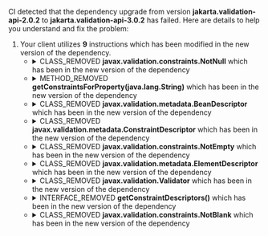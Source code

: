 CI detected that the dependency upgrade from version **jakarta.validation-api-2.0.2** to **jakarta.validation-api-3.0.2** has failed. Here are details to help you understand and fix the problem:
1. Your client utilizes **9** instructions which has been modified in the new version of the dependency.
   * <details>
        <summary>CLASS_REMOVED <b>javax.validation.constraints.NotNull</b> which has been <b></b> in the new version of the dependency</summary>
            
        * <details>
          <summary>The failure is identified from the logs generated in the build process. </summary>
          
            *   >[[ERROR] /wicket-crudifier/src/main/java/com/premiumminds/wicket/crudifier/form/elements/ListControlGroups.java:[137,82] cannot find symbol<br>&nbsp;&nbsp;&nbsp;&nbsp;  symbol:   class NotNull
  location: class com.premiumminds.wicket.crudifier.form.elements.ListControlGroups<T>
](https://github.com/chains-project/breaking-good/actions/runs/8110103454/job/22166641300#step:4:401)
            *   An error was detected in line 137 which is making use of an outdated API.
             ``` java
             137   javax.validation.constraints.NotNull;
            ```

          </details>
            
     </details>
   * <details>
        <summary>METHOD_REMOVED <b>getConstraintsForProperty(java.lang.String)</b> which has been <b></b> in the new version of the dependency</summary>
            
        * <details>
          <summary>The failure is identified from the logs generated in the build process. </summary>
          
            *   >[[ERROR] /wicket-crudifier/src/main/java/com/premiumminds/wicket/crudifier/form/elements/ListControlGroups.java:[133,25] cannot find symbol<br>&nbsp;&nbsp;&nbsp;&nbsp;  symbol:   class ElementDescriptor
  location: class com.premiumminds.wicket.crudifier.form.elements.ListControlGroups<T>
](https://github.com/chains-project/breaking-good/actions/runs/8110103454/job/22166641300#step:4:398)
            *   An error was detected in line 133 which is making use of an outdated API.
             ``` java
             133   constraintDescriptors.getConstraintsForProperty(descriptor.getName());
            ```

          </details>
            
     </details>
   * <details>
        <summary>CLASS_REMOVED <b>javax.validation.metadata.BeanDescriptor</b> which has been <b></b> in the new version of the dependency</summary>
            
        * <details>
          <summary>The failure is identified from the logs generated in the build process. </summary>
          
            *   >[[ERROR] /wicket-crudifier/src/main/java/com/premiumminds/wicket/crudifier/form/elements/ListControlGroups.java:[133,25] cannot find symbol<br>&nbsp;&nbsp;&nbsp;&nbsp;  symbol:   class ElementDescriptor
  location: class com.premiumminds.wicket.crudifier.form.elements.ListControlGroups<T>
](https://github.com/chains-project/breaking-good/actions/runs/8110103454/job/22166641300#step:4:398)
            *   An error was detected in line 133 which is making use of an outdated API.
             ``` java
             133   getConstraintsForClass(java.lang.Class);
            ```
            *   >[[ERROR] /wicket-crudifier/src/main/java/com/premiumminds/wicket/crudifier/form/elements/ListControlGroups.java:[122,17] cannot find symbol<br>&nbsp;&nbsp;&nbsp;&nbsp;  symbol:   class BeanDescriptor
  location: class com.premiumminds.wicket.crudifier.form.elements.ListControlGroups<T>
](https://github.com/chains-project/breaking-good/actions/runs/8110103454/job/22166641300#step:4:397)
            *   An error was detected in line 122 which is making use of an outdated API.
             ``` java
             122   getConstraintsForClass(java.lang.Class);
            ```

          </details>
            
     </details>
   * <details>
        <summary>CLASS_REMOVED <b>javax.validation.metadata.ConstraintDescriptor</b> which has been <b></b> in the new version of the dependency</summary>
            
        * <details>
          <summary>The failure is identified from the logs generated in the build process. </summary>
          
            *   >[[ERROR] /wicket-crudifier/src/main/java/com/premiumminds/wicket/crudifier/form/elements/ListControlGroups.java:[137,82] cannot find symbol<br>&nbsp;&nbsp;&nbsp;&nbsp;  symbol:   class NotNull
  location: class com.premiumminds.wicket.crudifier.form.elements.ListControlGroups<T>
](https://github.com/chains-project/breaking-good/actions/runs/8110103454/job/22166641300#step:4:401)
            *   An error was detected in line 137 which is making use of an outdated API.
             ``` java
             137   getAnnotation();
            ```
            *   >[[ERROR] /wicket-crudifier/src/main/java/com/premiumminds/wicket/crudifier/form/elements/ListControlGroups.java:[138,82] cannot find symbol<br>&nbsp;&nbsp;&nbsp;&nbsp;  symbol:   class NotEmpty
  location: class com.premiumminds.wicket.crudifier.form.elements.ListControlGroups<T>
](https://github.com/chains-project/breaking-good/actions/runs/8110103454/job/22166641300#step:4:402)
            *   An error was detected in line 138 which is making use of an outdated API.
             ``` java
             138   getAnnotation();
            ```
            *   >[[ERROR] /wicket-crudifier/src/main/java/com/premiumminds/wicket/crudifier/form/elements/ListControlGroups.java:[139,82] cannot find symbol<br>&nbsp;&nbsp;&nbsp;&nbsp;  symbol:   class NotBlank
  location: class com.premiumminds.wicket.crudifier.form.elements.ListControlGroups<T>
](https://github.com/chains-project/breaking-good/actions/runs/8110103454/job/22166641300#step:4:403)
            *   An error was detected in line 139 which is making use of an outdated API.
             ``` java
             139   getAnnotation();
            ```

          </details>
            
     </details>
   * <details>
        <summary>CLASS_REMOVED <b>javax.validation.constraints.NotEmpty</b> which has been <b></b> in the new version of the dependency</summary>
            
        * <details>
          <summary>The failure is identified from the logs generated in the build process. </summary>
          
            *   >[[ERROR] /wicket-crudifier/src/main/java/com/premiumminds/wicket/crudifier/form/elements/ListControlGroups.java:[138,82] cannot find symbol<br>&nbsp;&nbsp;&nbsp;&nbsp;  symbol:   class NotEmpty
  location: class com.premiumminds.wicket.crudifier.form.elements.ListControlGroups<T>
](https://github.com/chains-project/breaking-good/actions/runs/8110103454/job/22166641300#step:4:402)
            *   An error was detected in line 138 which is making use of an outdated API.
             ``` java
             138   javax.validation.constraints.NotEmpty;
            ```

          </details>
            
     </details>
   * <details>
        <summary>CLASS_REMOVED <b>javax.validation.metadata.ElementDescriptor</b> which has been <b></b> in the new version of the dependency</summary>
            
        * <details>
          <summary>The failure is identified from the logs generated in the build process. </summary>
          
            *   >[[ERROR] /wicket-crudifier/src/main/java/com/premiumminds/wicket/crudifier/form/elements/ListControlGroups.java:[135,37] cannot find symbol<br>&nbsp;&nbsp;&nbsp;&nbsp;  symbol:   class ConstraintDescriptor
  location: class com.premiumminds.wicket.crudifier.form.elements.ListControlGroups<T>
](https://github.com/chains-project/breaking-good/actions/runs/8110103454/job/22166641300#step:4:399)
            *   An error was detected in line 135 which is making use of an outdated API.
             ``` java
             135   javax.validation.metadata.ElementDescriptor constraintDescriptor = constraintDescriptors.getConstraintsForProperty(descriptor.getName());
            ```
            *   >[[ERROR] /wicket-crudifier/src/main/java/com/premiumminds/wicket/crudifier/form/elements/ListControlGroups.java:[133,25] cannot find symbol<br>&nbsp;&nbsp;&nbsp;&nbsp;  symbol:   class ElementDescriptor
  location: class com.premiumminds.wicket.crudifier.form.elements.ListControlGroups<T>
](https://github.com/chains-project/breaking-good/actions/runs/8110103454/job/22166641300#step:4:398)
            *   An error was detected in line 133 which is making use of an outdated API.
             ``` java
             133   javax.validation.metadata.ElementDescriptor constraintDescriptor = constraintDescriptors.getConstraintsForProperty(descriptor.getName());
            ```

          </details>
            
     </details>
   * <details>
        <summary>CLASS_REMOVED <b>javax.validation.Validator</b> which has been <b></b> in the new version of the dependency</summary>
            
        * <details>
          <summary>The failure is identified from the logs generated in the build process. </summary>
          
            *   >[[ERROR] /wicket-crudifier/src/main/java/com/premiumminds/wicket/crudifier/form/elements/ListControlGroups.java:[122,17] cannot find symbol<br>&nbsp;&nbsp;&nbsp;&nbsp;  symbol:   class BeanDescriptor
  location: class com.premiumminds.wicket.crudifier.form.elements.ListControlGroups<T>
](https://github.com/chains-project/breaking-good/actions/runs/8110103454/job/22166641300#step:4:397)
            *   An error was detected in line 122 which is making use of an outdated API.
             ``` java
             122   validator;
            ```
            *   >[[ERROR] /wicket-crudifier/src/main/java/com/premiumminds/wicket/crudifier/form/elements/ListControlGroups.java:[121,17] cannot find symbol<br>&nbsp;&nbsp;&nbsp;&nbsp;  symbol:   class Validator
  location: class com.premiumminds.wicket.crudifier.form.elements.ListControlGroups<T>
](https://github.com/chains-project/breaking-good/actions/runs/8110103454/job/22166641300#step:4:395)
            *   An error was detected in line 121 which is making use of an outdated API.
             ``` java
             121   validator;
            ```
            *   >[[ERROR] /wicket-crudifier/src/main/java/com/premiumminds/wicket/crudifier/form/elements/ListControlGroups.java:[121,82] cannot access javax.validation.ValidatorFactory<br>&nbsp;&nbsp;&nbsp;&nbsp;  class file for javax.validation.ValidatorFactory not found
](https://github.com/chains-project/breaking-good/actions/runs/8110103454/job/22166641300#step:4:396)
            *   An error was detected in line 121 which is making use of an outdated API.
             ``` java
             121   validator;
            ```

          </details>
            
     </details>
   * <details>
        <summary>INTERFACE_REMOVED <b>getConstraintDescriptors()</b> which has been <b></b> in the new version of the dependency</summary>
            
        * <details>
          <summary>The failure is identified from the logs generated in the build process. </summary>
          
            *   >[[ERROR] /wicket-crudifier/src/main/java/com/premiumminds/wicket/crudifier/form/elements/ListControlGroups.java:[135,37] cannot find symbol<br>&nbsp;&nbsp;&nbsp;&nbsp;  symbol:   class ConstraintDescriptor
  location: class com.premiumminds.wicket.crudifier.form.elements.ListControlGroups<T>
](https://github.com/chains-project/breaking-good/actions/runs/8110103454/job/22166641300#step:4:399)
            *   An error was detected in line 135 which is making use of an outdated API.
             ``` java
             135   constraintDescriptor.getConstraintDescriptors();
            ```

          </details>
            
     </details>
   * <details>
        <summary>CLASS_REMOVED <b>javax.validation.constraints.NotBlank</b> which has been <b></b> in the new version of the dependency</summary>
            
        * <details>
          <summary>The failure is identified from the logs generated in the build process. </summary>
          
            *   >[[ERROR] /wicket-crudifier/src/main/java/com/premiumminds/wicket/crudifier/form/elements/ListControlGroups.java:[139,82] cannot find symbol<br>&nbsp;&nbsp;&nbsp;&nbsp;  symbol:   class NotBlank
  location: class com.premiumminds.wicket.crudifier.form.elements.ListControlGroups<T>
](https://github.com/chains-project/breaking-good/actions/runs/8110103454/job/22166641300#step:4:403)
            *   An error was detected in line 139 which is making use of an outdated API.
             ``` java
             139   javax.validation.constraints.NotBlank;
            ```

          </details>
            
     </details>


